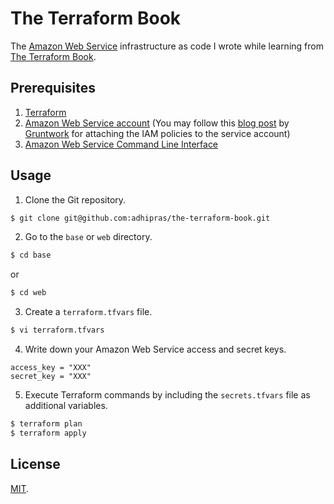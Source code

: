 # The Terraform Book

The [Amazon Web Service](https://aws.amazon.com/) infrastructure as code I wrote while learning from [The Terraform Book](https://terraformbook.com/).

## Prerequisites

1. [Terraform](https://www.terraform.io/)
2. [Amazon Web Service account](https://aws.amazon.com/free/) (You may follow this [blog post](https://blog.gruntwork.io/an-introduction-to-terraform-f17df9c6d180#a9b0) by [Gruntwork](https://www.gruntwork.io/) for attaching the IAM policies to the service account)
3. [Amazon Web Service Command Line Interface](https://docs.aws.amazon.com/cli/latest/userguide/cli-chap-install.html)

## Usage

1. Clone the Git repository.
```sh
$ git clone git@github.com:adhipras/the-terraform-book.git
```

2. Go to the `base` or `web` directory.
```sh
$ cd base
```
or
```sh
$ cd web
```

3. Create a `terraform.tfvars` file.
```sh
$ vi terraform.tfvars
```

4. Write down your Amazon Web Service access and secret keys.
```
access_key = "XXX"
secret_key = "XXX"
```

5. Execute Terraform commands by including the `secrets.tfvars` file as additional variables.
```sh
$ terraform plan
$ terraform apply
```

## License

[MIT](https://opensource.org/licenses/MIT).
